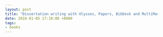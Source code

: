 ```yaml
---
layout: post
title: "Dissertation writing with Ulysses, Papers, BibDesk and MultiMarkdown"
date: 2016-01-05 17:10:00 +0000
tags:
- books
---
```


